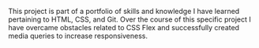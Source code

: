 This project is part of a portfolio of skills and knowledge I have learned pertaining to HTML, CSS, and Git.
Over the course of this specific project I have overcame obstacles related to CSS Flex and successfully created media queries to increase responsiveness.